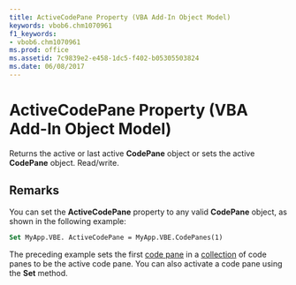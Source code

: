 ```yaml
---
title: ActiveCodePane Property (VBA Add-In Object Model)
keywords: vbob6.chm1070961
f1_keywords:
- vbob6.chm1070961
ms.prod: office
ms.assetid: 7c9839e2-e458-1dc5-f402-b05305503824
ms.date: 06/08/2017
---
```



# ActiveCodePane Property (VBA Add-In Object Model)



Returns the active or last active  **CodePane** object or sets the active **CodePane** object. Read/write.

## Remarks

You can set the  **ActiveCodePane** property to any valid **CodePane** object, as shown in the following example:



```vb
Set MyApp.VBE. ActiveCodePane = MyApp.VBE.CodePanes(1)

```

The preceding example sets the first [code pane](../../Glossary/vbe-glossary.md#code-pane) in a [collection](../../Glossary/vbe-glossary.md#collection) of code panes to be the active code pane. You can also activate a code pane using the **Set** method.

